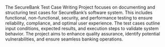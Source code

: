 The SecureBank Test Case Writing Project focuses on documenting and structuring test cases for SecureBank’s software system. This includes functional, non-functional, security, and performance testing to ensure reliability, compliance, and optimal user experience. The test cases outline input conditions, expected results, and execution steps to validate system behavior. The project aims to enhance quality assurance, identify potential vulnerabilities, and ensure seamless banking operations.
